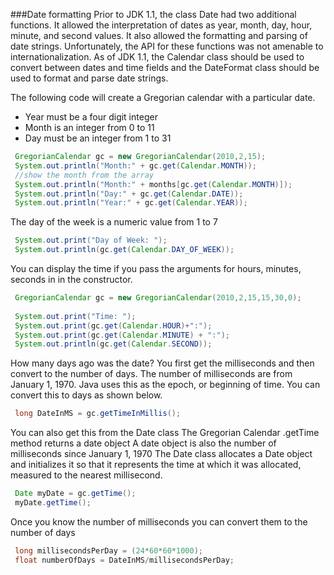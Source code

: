 <!--djw: done-->
###Date formatting
Prior to JDK 1.1, the class Date had two additional functions. 
It allowed the interpretation of dates as year, month, day, hour, minute, and second values. 
It also allowed the formatting and parsing of date strings. 
Unfortunately, the API for these functions was not amenable to internationalization. 
As of JDK 1.1, the Calendar class should be used to convert between 
dates and time fields and the DateFormat class should be used to format and parse date strings. 

The following code will create a Gregorian calendar with a particular date.

* Year must be a four digit integer
* Month is an integer from 0 to 11
* Day must be an integer from 1 to 31
```java
 GregorianCalendar gc = new GregorianCalendar(2010,2,15);
 System.out.println("Month:" + gc.get(Calendar.MONTH));
 //show the month from the array
 System.out.println("Month:" + months[gc.get(Calendar.MONTH)]);
 System.out.println("Day:" + gc.get(Calendar.DATE));
 System.out.println("Year:" + gc.get(Calendar.YEAR));
```

The day of the week is a numeric value from 1 to 7

```java
 System.out.print("Day of Week: ");
 System.out.println(gc.get(Calendar.DAY_OF_WEEK));
```

You can display the time if you pass the arguments for hours, minutes, seconds in in the constructor.
```java
 GregorianCalendar gc = new GregorianCalendar(2010,2,15,15,30,0);
 
 System.out.print("Time: ");
 System.out.print(gc.get(Calendar.HOUR)+":");
 System.out.print(gc.get(Calendar.MINUTE) + ":");
 System.out.println(gc.get(Calendar.SECOND));
```

How many days ago was the date?
You first get the milliseconds and then convert to the number of days.
The number of milliseconds are from January 1, 1970. Java uses this as the epoch, or beginning of time. You can convert this to days as shown below.

```java
 long DateInMS = gc.getTimeInMillis();
```

You can also get this from the Date class
The Gregorian Calendar .getTime method returns a date object
A date object is also the number of milliseconds since January 1, 1970
The Date class allocates a Date object and initializes it so that it represents the time at which it was allocated, measured to the nearest millisecond.

```java
 Date myDate = gc.getTime();
 myDate.getTime();
```

Once you know the number of milliseconds you can convert them to the number of days

```java
 long millisecondsPerDay = (24*60*60*1000);
 float numberOfDays = DateInMS/millisecondsPerDay;
```
 
